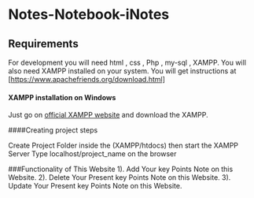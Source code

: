 ﻿# Notes-Notebook-iNotes


## Requirements

For development you will need  html , css , Php , my-sql , XAMPP.
You will also need XAMPP installed on your system. You will get instructions at [https://www.apachefriends.org/download.html]

#### XAMPP installation on Windows
Just go on [official XAMPP website](https://www.apachefriends.org/download.html) and download the XAMPP.

####Creating project steps

Create Project Folder inside the (XAMPP/htdocs) then start the XAMPP Server 
Type localhost/project_name on the browser


###Functionality of  This Website
1). Add Your key Points Note on this Website.
2). Delete Your Present key Points Note on this Website.
3). Update Your Present key Points Note on this Website.
